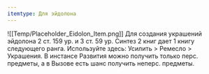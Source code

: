 ```yaml
---
itemtype: Для эйдолона
---
```

![[Temp/Placeholder_Eidolon_Item.png]]
Для создания украшений эйдолона 2 ст. 159 ур. и 3 ст. 59 ур. Синтез 2 книг дает 1 книгу следующего ранга. Используйте здесь: Усилить > Ремесло > Украшения. В инстансе Развития можно получить только перс. предметы, а в Вызове есть шанс получить неперс. предметы.

